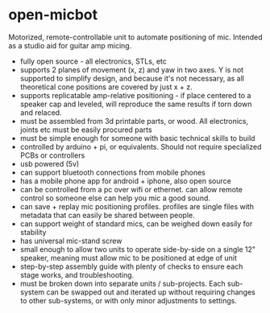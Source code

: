 # open-micbot

Motorized, remote-controllable unit to automate positioning of mic. Intended as a studio aid for guitar amp micing.

- fully open source - all electronics, STLs, etc
- supports 2 planes of movement (x, z) and yaw in two axes. Y is not supported to simplify design, and because it's not necessary, as all theoretical cone positions are covered by just x + z.
- supports replicatable amp-relative positioning - if place centered to a speaker cap and leveled, will reproduce the same results if torn down and relaced.
- must be assembled from 3d printable parts, or wood. All electronics, joints etc must be easily procured parts
- must be simple enough for someone with basic technical skills to build
- controlled by arduino + pi, or equivalents. Should not require specialized PCBs or controllers
- usb powered (5v)
- can support bluetooth connections from mobile phones
- has a mobile phone app for android + iphone, also open source
- can be controlled from a pc over wifi or ethernet. can allow remote control so someone else can help you mic a good sound.
- can save + replay mic positioning profiles. profiles are single files with metadata that can easily be shared between people.
- can support weight of standard mics, can be weighed down easily for stability
- has universal mic-stand screw
- small enough to allow two units to operate side-by-side on a single 12" speaker, meaning must allow mic to be positioned at edge of unit
- step-by-step assembly guide with plenty of checks to ensure each stage works, and troubleshooting.
- must be broken down into separate units / sub-projects. Each sub-system can be swapped out and iterated up without requiring changes to other sub-systems, or with only minor adjustments to settings. 
